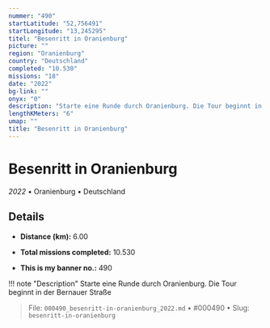 ```yaml
---
nummer: "490"
startLatitude: "52,756491"
startLongitude: "13,245295"
titel: "Besenritt in Oranienburg"
picture: ""
region: "Oranienburg"
country: "Deutschland"
completed: "10.530"
missions: "18"
date: "2022"
bg-link: ""
onyx: "0"
description: "Starte eine Runde durch Oranienburg. Die Tour beginnt in der Bernauer Straße"
lengthKMeters: "6"
umap: ""
title: "Besenritt in Oranienburg"
---
```

# Besenritt in Oranienburg

*2022* • Oranienburg • Deutschland



## Details
- **Distance (km):** 6.00

- **Total missions completed:** 10.530
- **This is my banner no.:** 490


!!! note "Description"
    Starte eine Runde durch Oranienburg. Die Tour beginnt in der Bernauer Straße




> File: `000490_besenritt-in-oranienburg_2022.md` • #000490 • Slug: `besenritt-in-oranienburg`
